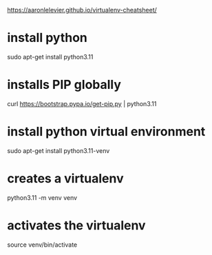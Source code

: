 https://aaronlelevier.github.io/virtualenv-cheatsheet/

# install python
sudo apt-get install python3.11

# installs PIP globally
curl https://bootstrap.pypa.io/get-pip.py | python3.11

# install python virtual environment
sudo apt-get install python3.11-venv

# creates a virtualenv
python3.11 -m venv venv

# activates the virtualenv
source venv/bin/activate